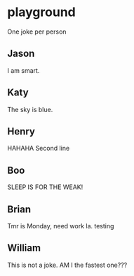 # playground

One joke per person

## Jason
I am smart.

## Katy
The sky is blue.

## Henry
HAHAHA
Second line
## Boo
SLEEP IS FOR THE WEAK!
## Brian
Tmr is Monday, need work la. testing

## William
This is not a joke.
AM I the fastest one???
